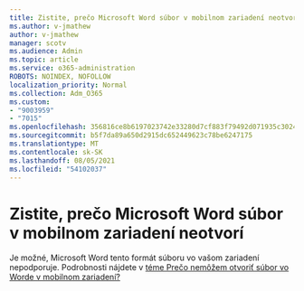 ```yaml
---
title: Zistite, prečo Microsoft Word súbor v mobilnom zariadení neotvorí
ms.author: v-jmathew
author: v-jmathew
manager: scotv
ms.audience: Admin
ms.topic: article
ms.service: o365-administration
ROBOTS: NOINDEX, NOFOLLOW
localization_priority: Normal
ms.collection: Adm_O365
ms.custom:
- "9003959"
- "7015"
ms.openlocfilehash: 356816ce8b6197023742e33280d7cf883f79492d071935c3024ea0d136e2b790
ms.sourcegitcommit: b5f7da89a650d2915dc652449623c78be6247175
ms.translationtype: MT
ms.contentlocale: sk-SK
ms.lasthandoff: 08/05/2021
ms.locfileid: "54102037"
---
```

# <a name="determine-why-a-microsoft-word-file-doesnt-open-on-a-mobile-device"></a>Zistite, prečo Microsoft Word súbor v mobilnom zariadení neotvorí

Je možné, Microsoft Word tento formát súboru vo vašom zariadení nepodporuje. Podrobnosti nájdete v [téme Prečo nemôžem otvoriť súbor vo Worde v mobilnom zariadení?](https://go.microsoft.com/fwlink/?linkid=2135663)
